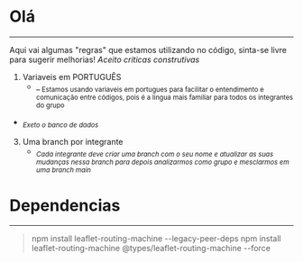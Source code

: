 # Olá
---
Aqui vai algumas "regras" que estamos utilizando no código, sinta-se livre para sugerir melhorias!
*_Aceito criticas construtivas_*
  1. Variaveis em PORTUGUÊS
     * _<sub>
Estamos usando variaveis em portugues para facilitar o entendimento e comunicação entre códigos, pois é a lingua mais familiar para todos os integrantes do grupo

   * _<sub>
Exeto o banco de dados
</sub>_

  3. Uma branch por integrante
     * _<sub>
Cada integrante deve criar uma branch com o seu nome e atualizar as suas mudanças nessa branch para depois analizarmos como grupo e mesclarmos em uma branch main
</sub>_ 

# Dependencias
---
   >npm install leaflet-routing-machine --legacy-peer-deps
   >npm install leaflet-routing-machine @types/leaflet-routing-machine --force
